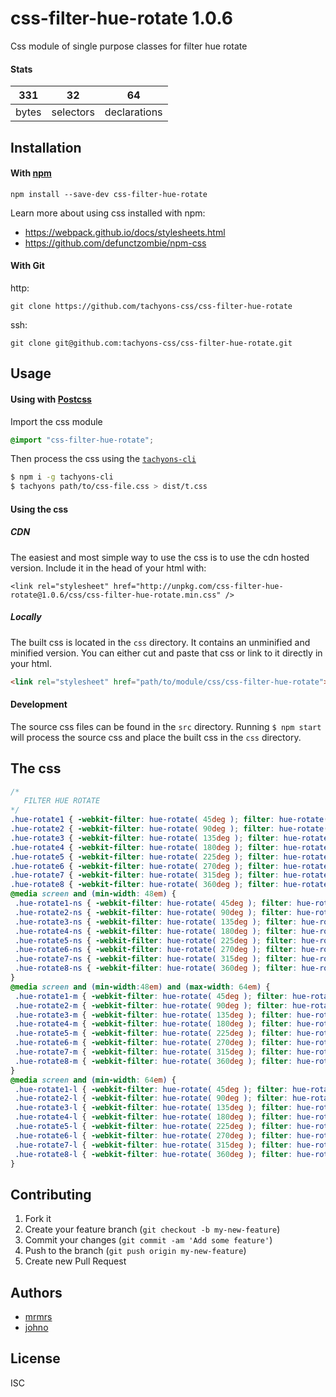 # css-filter-hue-rotate 1.0.6

Css module of single purpose classes for filter hue rotate

#### Stats

331 | 32 | 64
---|---|---
bytes | selectors | declarations

## Installation

#### With [npm](https://npmjs.com)

```
npm install --save-dev css-filter-hue-rotate
```

Learn more about using css installed with npm:
* https://webpack.github.io/docs/stylesheets.html
* https://github.com/defunctzombie/npm-css

#### With Git

http:
```
git clone https://github.com/tachyons-css/css-filter-hue-rotate
```

ssh:
```
git clone git@github.com:tachyons-css/css-filter-hue-rotate.git
```

## Usage

#### Using with [Postcss](https://github.com/postcss/postcss)

Import the css module

```css
@import "css-filter-hue-rotate";
```

Then process the css using the [`tachyons-cli`](https://github.com/tachyons-css/tachyons-cli)

```sh
$ npm i -g tachyons-cli
$ tachyons path/to/css-file.css > dist/t.css
```

#### Using the css

##### CDN
The easiest and most simple way to use the css is to use the cdn hosted version. Include it in the head of your html with:

```
<link rel="stylesheet" href="http://unpkg.com/css-filter-hue-rotate@1.0.6/css/css-filter-hue-rotate.min.css" />
```

##### Locally
The built css is located in the `css` directory. It contains an unminified and minified version.
You can either cut and paste that css or link to it directly in your html.

```html
<link rel="stylesheet" href="path/to/module/css/css-filter-hue-rotate">
```

#### Development

The source css files can be found in the `src` directory.
Running `$ npm start` will process the source css and place the built css in the `css` directory.

## The css

```css
/*
   FILTER HUE ROTATE
*/
.hue-rotate1 { -webkit-filter: hue-rotate( 45deg ); filter: hue-rotate( 45deg ); }
.hue-rotate2 { -webkit-filter: hue-rotate( 90deg ); filter: hue-rotate( 90deg ); }
.hue-rotate3 { -webkit-filter: hue-rotate( 135deg ); filter: hue-rotate( 135deg ); }
.hue-rotate4 { -webkit-filter: hue-rotate( 180deg ); filter: hue-rotate( 180deg ); }
.hue-rotate5 { -webkit-filter: hue-rotate( 225deg ); filter: hue-rotate( 225deg ); }
.hue-rotate6 { -webkit-filter: hue-rotate( 270deg ); filter: hue-rotate( 270deg ); }
.hue-rotate7 { -webkit-filter: hue-rotate( 315deg ); filter: hue-rotate( 315deg ); }
.hue-rotate8 { -webkit-filter: hue-rotate( 360deg ); filter: hue-rotate( 360deg ); }
@media screen and (min-width: 48em) {
 .hue-rotate1-ns { -webkit-filter: hue-rotate( 45deg ); filter: hue-rotate( 45deg ); }
 .hue-rotate2-ns { -webkit-filter: hue-rotate( 90deg ); filter: hue-rotate( 90deg ); }
 .hue-rotate3-ns { -webkit-filter: hue-rotate( 135deg ); filter: hue-rotate( 135deg ); }
 .hue-rotate4-ns { -webkit-filter: hue-rotate( 180deg ); filter: hue-rotate( 180deg ); }
 .hue-rotate5-ns { -webkit-filter: hue-rotate( 225deg ); filter: hue-rotate( 225deg ); }
 .hue-rotate6-ns { -webkit-filter: hue-rotate( 270deg ); filter: hue-rotate( 270deg ); }
 .hue-rotate7-ns { -webkit-filter: hue-rotate( 315deg ); filter: hue-rotate( 315deg ); }
 .hue-rotate8-ns { -webkit-filter: hue-rotate( 360deg ); filter: hue-rotate( 360deg ); }
}
@media screen and (min-width:48em) and (max-width: 64em) {
 .hue-rotate1-m { -webkit-filter: hue-rotate( 45deg ); filter: hue-rotate( 45deg ); }
 .hue-rotate2-m { -webkit-filter: hue-rotate( 90deg ); filter: hue-rotate( 90deg ); }
 .hue-rotate3-m { -webkit-filter: hue-rotate( 135deg ); filter: hue-rotate( 135deg ); }
 .hue-rotate4-m { -webkit-filter: hue-rotate( 180deg ); filter: hue-rotate( 180deg ); }
 .hue-rotate5-m { -webkit-filter: hue-rotate( 225deg ); filter: hue-rotate( 225deg ); }
 .hue-rotate6-m { -webkit-filter: hue-rotate( 270deg ); filter: hue-rotate( 270deg ); }
 .hue-rotate7-m { -webkit-filter: hue-rotate( 315deg ); filter: hue-rotate( 315deg ); }
 .hue-rotate8-m { -webkit-filter: hue-rotate( 360deg ); filter: hue-rotate( 360deg ); }
}
@media screen and (min-width: 64em) {
 .hue-rotate1-l { -webkit-filter: hue-rotate( 45deg ); filter: hue-rotate( 45deg ); }
 .hue-rotate2-l { -webkit-filter: hue-rotate( 90deg ); filter: hue-rotate( 90deg ); }
 .hue-rotate3-l { -webkit-filter: hue-rotate( 135deg ); filter: hue-rotate( 135deg ); }
 .hue-rotate4-l { -webkit-filter: hue-rotate( 180deg ); filter: hue-rotate( 180deg ); }
 .hue-rotate5-l { -webkit-filter: hue-rotate( 225deg ); filter: hue-rotate( 225deg ); }
 .hue-rotate6-l { -webkit-filter: hue-rotate( 270deg ); filter: hue-rotate( 270deg ); }
 .hue-rotate7-l { -webkit-filter: hue-rotate( 315deg ); filter: hue-rotate( 315deg ); }
 .hue-rotate8-l { -webkit-filter: hue-rotate( 360deg ); filter: hue-rotate( 360deg ); }
}
```

## Contributing

1. Fork it
2. Create your feature branch (`git checkout -b my-new-feature`)
3. Commit your changes (`git commit -am 'Add some feature'`)
4. Push to the branch (`git push origin my-new-feature`)
5. Create new Pull Request

## Authors

* [mrmrs](http://mrmrs.io)
* [johno](http://johnotander.com)

## License

ISC

